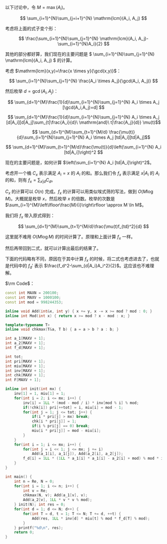 以下讨论中，令 $M=\max(A_i)$。

$$ \sum_{i=1}^{N}\sum_{j=i+1}^{N} \mathrm{lcm}(A_i, A_j) $$

考虑将上面的式子变个形：

$$ \frac{\sum_{i=1}^{N}\sum_{j=1}^{N} \mathrm{lcm}(A_i, A_j)-\sum_{i=1}^{N}A_i}{2} $$

其他的部分都好算，我们现在的主要问题是 $ \sum_{i=1}^{N}\sum_{j=1}^{N} \mathrm{lcm}(A_i, A_j) $ 的计算。

考虑 $\mathrm{lcm}(x,y)=\frac{x \times y}{\gcd(x,y)}$：

$$ \sum_{i=1}^{N}\sum_{j=1}^{N} \frac{A_i \times A_j}{\gcd(A_i, A_j)} $$

然后枚举 $d = \gcd(A_i,A_j)$：

$$ \sum_{d=1}^{M}\frac{1}{d}\sum_{i=1}^{N}\sum_{j=1}^{N} A_i \times A_j [\gcd(A_i,A_j)=d] $$

$$ \sum_{d=1}^{M}\frac{1}{d}\sum_{i=1}^{N}\sum_{j=1}^{N} A_i \times A_j [d|A_i][d|A_j]\sum_{t|\frac{A_i}{d}\ \mathrm{and}\ t|\frac{A_j}{d}} \mu(t)$$

$$ \sum_{d=1}^{M}\sum_{t=1}^{M/d} \frac{\mu(t)}{d}\sum_{i=1}^{N}\sum_{j=1}^{N} A_i \times A_j [td|A_i][td|A_j]$$

$$ \sum_{d=1}^{M}\sum_{t=1}^{M/d}\frac{\mu(t)}{d}\left(\sum_{i=1}^{N} A_i [td|A_i]\right)^2 $$

现在的主要问题是，如何计算 $\left(\sum_{i=1}^{N} A_i [td|A_i]\right)^2$。

考虑开一个桶 $C_x$ 表示满足 $A_i=x$ 的 $A_i$ 的和。那么我们令 $f_x$ 表示满足 $x|A_i$ 的 $A_i$ 的和，则有 $f_x = \sum_{x|d}C_d$。

$C_x$ 的计算可以 $O(n)$ 完成。$f_x$ 的计算可以用类似埃式筛的写法，做到 $O(M \log M)$。大概就是枚举 $x$，然后枚举 $x$ 的倍数。枚举的次数是 $\sum_{i=1}^{M}\left\lfloor\frac{M}{i}\right\rfloor \approx M \ln M$。

我们将 $f_x$ 带入原式得到：

$$ \sum_{d=1}^{M}\sum_{t=1}^{M/d}\frac{\mu(t)f_{td}^2}{d} $$

这里就不难用 $O(M \log M)$ 的时间计算了。原理和上面计算 $f_x$ 一样。

然后再带回到二式，就可以计算出最后的结果了。

下面的代码略有不同，原因在于其中计算 $f_x$ 的时候，将二式也考虑进去了，也就是代码中的 $f_d'$ 表示 $\frac{f_d^2-\sum_{d|A_i}A_i^2}{2}$。这应该也不难理解。

$\rm Code$：

```cpp
const int MAXN = 200100;
const int MAXV = 1000100;
const int mod = 998244353;

inline void Add(int&x, int y) { x += y, x -= x >= mod ? mod : 0; }
inline int Mod(int x) { return x >= mod ? x - mod : x; }

template<typename T>
inline void chkmax(T&a, T b) { a = a > b ? a : b; }

int a_1[MAXV + 1];
int a_2[MAXV + 1];
int f_d[MAXV + 1];

int tot;
int pri[MAXV + 1];
int miu[MAXV + 1];
int inv[MAXV + 1];
int chk[MAXV + 1];
int F[MAXV + 1];

inline int init(int mx) {
	inv[1] = 1, miu[1] = 1;
	for(int i = 2; i <= mx; i++) {
		inv[i] = 1LL * (mod - mod / i) * inv[mod % i] % mod;
		if(!chk[i]) pri[++tot] = i, miu[i] = mod - 1;
		for(int j = 1; j <= tot; j++) {
			if(i * pri[j] > mx) break;
			chk[i * pri[j]] = 1;
			if(i % pri[j] == 0) break;
			miu[i * pri[j]] = mod - miu[i];
		}
	}
	for(int i = 1; i <= mx; i++) {
		for(int j = i << 1; j <= mx; j += i)
			Add(a_1[i], a_1[j]), Add(a_2[i], a_2[j]);
		f_d[i] = 1LL * (1LL * a_1[i] * a_1[i] - a_2[i] + mod) % mod * inv[2] % mod;
	}
}

int main() {
	int n = Re, N = 0;
	for(int i = 1; i <= n; i++) {
		int v = Re;
		chkmax(N, v); Add(a_1[v], v);
		Add(a_2[v], 1LL * v * v % mod);
	} init(N); int res = 0;
	for(int d = 1; d <= N; d++) {
		for(int T = d, t = 1; T <= N; T += d, ++t) {
			Add(res, 1LL * inv[d] * miu[t] % mod * f_d[T] % mod);
		}
	} printf("%d\n", res);
	return 0;
}
```